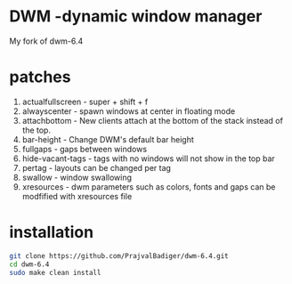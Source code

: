 # DWM -dynamic window manager

My fork of dwm-6.4


# patches
1. actualfullscreen - super + shift + f
2. alwayscenter - spawn windows at center in floating mode
3. attachbottom - New clients attach at the bottom of the stack instead of the top.
4. bar-height   - Change DWM's default bar height
5. fullgaps - gaps between windows
6. hide-vacant-tags - tags with no windows will not show in the top bar
7. pertag - layouts can be changed per tag
8. swallow - window swallowing 
9. xresources - dwm parameters such as colors, fonts and gaps can be modfified with xresources file

# installation
``` bash
git clone https://github.com/PrajvalBadiger/dwm-6.4.git
cd dwm-6.4
sudo make clean install
```
